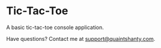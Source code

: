 # Tic-Tac-Toe
A basic tic-tac-toe console application.

Have questions? Contact me at support@quaintshanty.com.
